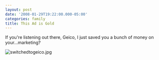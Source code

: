 ```yaml
---
layout: post
date: '2008-01-29T19:22:00.000-05:00'
categories: family
title: This Ad is Gold
---
```


If you're listening out there, Geico, I just saved you a bunch of money on your...marketing?

![switchedtogeico.jpg](switchedtogeico.jpg)</a>